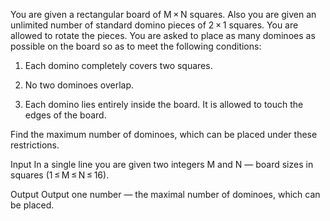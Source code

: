 You are given a rectangular board of M × N squares. Also you are given an unlimited number of standard domino pieces of 2 × 1 squares. You are allowed to rotate the pieces. You are asked to place as many dominoes as possible on the board so as to meet the following conditions:

1. Each domino completely covers two squares.

2. No two dominoes overlap.

3. Each domino lies entirely inside the board. It is allowed to touch the edges of the board.

Find the maximum number of dominoes, which can be placed under these restrictions.

Input
In a single line you are given two integers M and N — board sizes in squares (1 ≤ M ≤ N ≤ 16).

Output
Output one number — the maximal number of dominoes, which can be placed.
